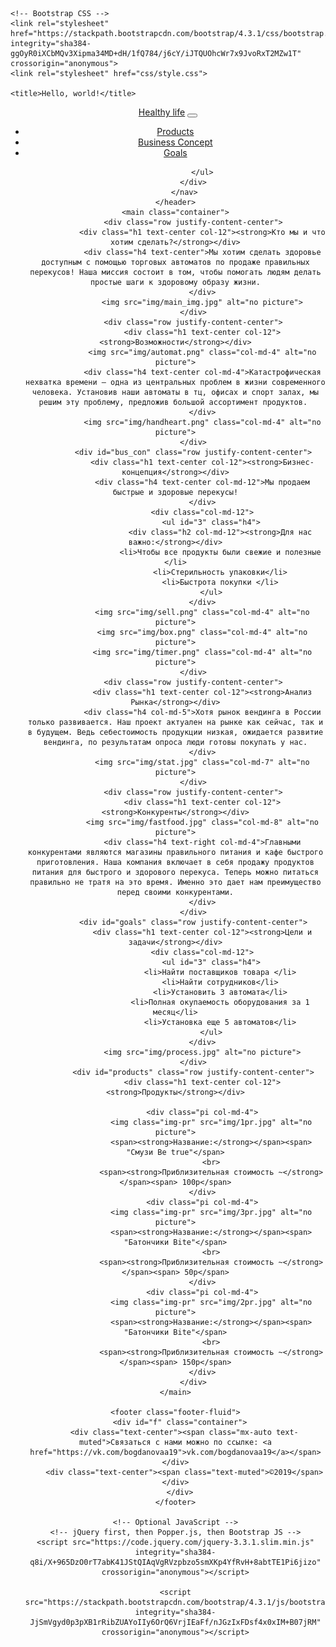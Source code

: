 
<html lang="en">
<head>
	<!-- Required meta tags -->
	<meta charset="utf-8">
	<meta name="viewport" content="width=device-width, initial-scale=1, shrink-to-fit=no">

	<!-- Bootstrap CSS -->
	<link rel="stylesheet" href="https://stackpath.bootstrapcdn.com/bootstrap/4.3.1/css/bootstrap.min.css" integrity="sha384-ggOyR0iXCbMQv3Xipma34MD+dH/1fQ784/j6cY/iJTQUOhcWr7x9JvoRxT2MZw1T" crossorigin="anonymous">
	<link rel="stylesheet" href="css/style.css">

	<title>Hello, world!</title>
</head>
<body>
	<header class="container">
		<nav class="navbar navbar-expand-lg navbar-light bg-white">
			<a class="navbar-brand" href="">Healthy life</a>
			<button class="navbar-toggler" type="button" data-toggle="collapse" data-target="#navbarNav" aria-controls="navbarNav" aria-expanded="false" aria-label="Toggle navigation">
				<span class="navbar-toggler-icon"></span>
			</button>
			<div class="collapse navbar-collapse" id="navbarNav">
				<ul class="navbar-nav ml-auto">
					<li class="nav-item">
						<a class="nav-link" href="#products">Products</a>
					</li>
					<li class="nav-item">
						<a class="nav-link" href="#bus_con">Business Concept</a>
					</li>
					<li class="nav-item">
						<a class="nav-link" href="#goals">Goals</a>
					</li>

				</ul>
			</div>
		</nav>
	</header>
	<main class="container">
			<div class="row justify-content-center">
				<div class="h1 text-center col-12"><strong>Кто мы и что хотим сделать?</strong></div>
				<div class="h4 text-center">Мы хотим сделать здоровье доступным с помощью торговых автоматов по продаже правильных перекусов! Наша миссия состоит в том, чтобы помогать людям делать простые шаги к здоровому образу жизни.
				</div>
				<img src="img/main_img.jpg" alt="no picture">
			</div>
			<div class="row justify-content-center">
				<div class="h1 text-center col-12"><strong>Возможности</strong></div>
				<img src="img/automat.png" class="col-md-4" alt="no picture">
				<div class="h4 text-center col-md-4">Катастрофическая нехватка времени — одна из центральных проблем в жизни современного человека. Установив наши автоматы в тц, офисах и спорт залах, мы решим эту проблему, предложив большой ассортимент продуктов. 
				</div>
				<img src="img/handheart.png" class="col-md-4" alt="no picture">
			</div>
			<div id="bus_con" class="row justify-content-center">
				<div class="h1 text-center col-12"><strong>Бизнес-концепция</strong></div>
				<div class="h4 text-center col-md-12">Мы продаем быстрые и здоровые перекусы!
				</div>
				<div class="col-md-12">
					<ul id="3" class="h4">
						<div class="h2 col-md-12"><strong>Для нас важно:</strong></div>
						<li>Чтобы все продукты были свежие и полезные </li>
						<li>Стерильность упаковки</li>
						<li>Быстрота покупки </li>
					</ul>
				</div>
				<img src="img/sell.png" class="col-md-4" alt="no picture">
				<img src="img/box.png" class="col-md-4" alt="no picture">
				<img src="img/timer.png" class="col-md-4" alt="no picture">
			</div>
			<div class="row justify-content-center">
				<div class="h1 text-center col-12"><strong>Анализ Рынка</strong></div>
				<div class="h4 col-md-5">Хотя рынок вендинга в России только развивается. Наш проект актуален на рынке как сейчас, так и в будущем. Ведь себестоимость продукции низкая, ожидается развитие вендинга, по результатам опроса люди готовы покупать у нас.
				</div>
				<img src="img/stat.jpg" class="col-md-7" alt="no picture">
			</div>
			<div class="row justify-content-center">
				<div class="h1 text-center col-12"><strong>Конкуренты</strong></div>
				<img src="img/fastfood.jpg" class="col-md-8" alt="no picture">
				<div class="h4 text-right col-md-4">Главными конкурентами являются магазины правильного питания и кафе быстрого приготовления. Наша компания включает в себя продажу продуктов питания для быстрого и здорового перекуса. Теперь можно питаться правильно не тратя на это время. Именно это дает нам преимущество перед своими конкурентами.
				</div>
			</div>
			<div id="goals" class="row justify-content-center">
				<div class="h1 text-center col-12"><strong>Цели и задачи</strong></div>
				<div class="col-md-12">
					<ul id="3" class="h4">
						<li>Найти поставщиков товара </li>
						<li>Найти сотрудников</li>
						<li>Установить 3 автомата</li>
						<li>Полная окупаемость оборудования за 1 месяц</li>
						<li>Установка еще 5 автоматов</li>
					</ul>
				</div>
				<img src="img/process.jpg" alt="no picture">
			</div>
			<div id="products" class="row justify-content-center">
				<div class="h1 text-center col-12"><strong>Продукты</strong></div>

				<div class="pi col-md-4">
					<img class="img-pr" src="img/1pr.jpg" alt="no picture">
					<span><strong>Название:</strong></span><span> "Смузи Be true"</span>
					<br>
					<span><strong>Приблизительная стоимость ~</strong></span><span> 100р</span>
				</div>
				<div class="pi col-md-4">
					<img class="img-pr" src="img/3pr.jpg" alt="no picture">
					<span><strong>Название:</strong></span><span> "Батончики Bite"</span>
					<br>
					<span><strong>Приблизительная стоимость ~</strong></span><span> 50р</span>
				</div>
				<div class="pi col-md-4">
					<img class="img-pr" src="img/2pr.jpg" alt="no picture">
					<span><strong>Название:</strong></span><span> "Батончики Bite"</span>
					<br>
					<span><strong>Приблизительная стоимость ~</strong></span><span> 150р</span>
				</div>
			</div>
	</main>

	<footer class="footer-fluid">
      <div id="f" class="container">
        <div class="text-center"><span class="mx-auto text-muted">Связаться с нами можно по ссылке: <a href="https://vk.com/bogdanovaa19">vk.com/bogdanovaa19</a></span></div>
        <div class="text-center"><span class="text-muted">©2019</span></div>
      </div>
    </footer>
    
	<!-- Optional JavaScript -->
	<!-- jQuery first, then Popper.js, then Bootstrap JS -->
	<script src="https://code.jquery.com/jquery-3.3.1.slim.min.js" integrity="sha384-q8i/X+965DzO0rT7abK41JStQIAqVgRVzpbzo5smXKp4YfRvH+8abtTE1Pi6jizo" crossorigin="anonymous"></script>

	<script src="https://stackpath.bootstrapcdn.com/bootstrap/4.3.1/js/bootstrap.min.js" integrity="sha384-JjSmVgyd0p3pXB1rRibZUAYoIIy6OrQ6VrjIEaFf/nJGzIxFDsf4x0xIM+B07jRM" crossorigin="anonymous"></script>
 <!--  <script src="jquery-3.4.1.min.js"></script>
 	<script src="bootstrap.min.js"></script> -->
 </body>
 </html>